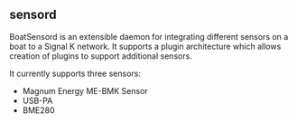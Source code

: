 sensord
---

BoatSensord is an extensible daemon for integrating different sensors on a boat to a Signal K network. It supports a plugin architecture which allows creation of plugins to support additional sensors.

It currently supports three sensors:
* Magnum Energy ME-BMK Sensor
* USB-PA
* BME280

